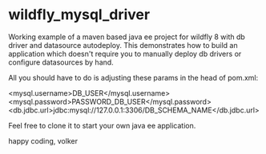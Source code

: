 wildfly_mysql_driver
====================

Working example of a maven based java ee project for wildfly 8 with db driver and datasource autodeploy.
This demonstrates how to build an application which doesn't require you to manually deploy db drivers
or configure datasources by hand.

All you should have to do is adjusting these params in the head of pom.xml:

&lt;mysql.username&gt;DB_USER&lt;/mysql.username&gt;
&lt;mysql.password&gt;PASSWORD_DB_USER&lt;/mysql.password&gt;
&lt;db.jdbc.url&gt;jdbc:mysql://127.0.0.1:3306/DB_SCHEMA_NAME&lt;/db.jdbc.url&gt;

Feel free to clone it to start your own java ee application.


happy coding,
volker
